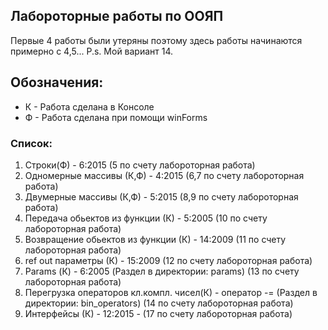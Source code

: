 ## Лабороторные работы по ООЯП
Первые 4 работы были утеряны поэтому здесь работы начинаются примерно с 4,5... P.s. Мой вариант 14.

## Обозначения:
- К - Работа сделана в Консоле
- Ф - Работа сделана при помощи winForms

### Список:
1) Строки(Ф) - 6:2015 (5 по счету лабороторная работа)
2) Одномерные массивы (К,Ф) - 4:2015 (6,7 по счету лабороторная работа)
3) Двумерные массивы (К,Ф) - 5:2015 (8,9 по счету лабороторная работа)
4) Передача обьектов из функции (К) - 5:2005 (10 по счету лабороторная работа)
5) Возвращение обьектов из функции (К) - 14:2009 (11 по счету лабороторная работа)
6) ref out параметры (К) - 15:2009 (12 по счету лабороторная работа) 
7) Params (К) - 6:2005 (Раздел в директории: params) (13 по счету лабороторная работа)
8) Перегрузка операторов кл.компл. чисел(К) - оператор -= (Раздел в директории: bin_operators) (14 по счету лабороторная работа)
9) Интерфейсы (К) - 12:2015 - (17 по счету лабороторная работа)